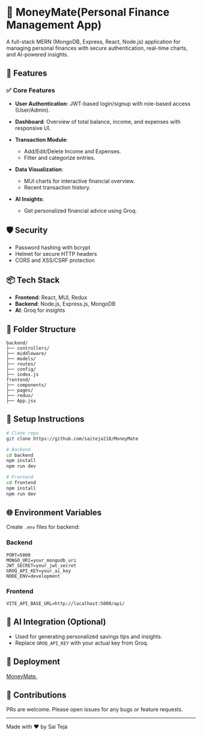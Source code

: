 # 💸 MoneyMate(Personal Finance Management App)

A full-stack MERN (MongoDB, Express, React, Node.js) application for managing personal finances with secure authentication, real-time charts, and AI-powered insights.

## 🚀 Features

### ✅ Core Features

* **User Authentication**: JWT-based login/signup with role-based access (User/Admin).
* **Dashboard**: Overview of total balance, income, and expenses with responsive UI.
* **Transaction Module**:

  * Add/Edit/Delete Income and Expenses.
  * Filter and categorize entries.
* **Data Visualization**:

  * MUI charts for interactive financial overview.
  * Recent transaction history.
* **AI Insights**:

  * Get personalized financial advice using Groq.

## 🛡️ Security

* Password hashing with bcrypt
* Helmet for secure HTTP headers
* CORS and XSS/CSRF protection

## 📦 Tech Stack

* **Frontend**: React, MUI, Redux
* **Backend**: Node.js, Express.js, MongoDB
* **AI**: Groq for insights

## 📂 Folder Structure

```
backend/
├── controllers/
├── middleware/
├── models/
├── routes/
├── config/
├── index.js
frontend/
├── components/
├── pages/
├── redux/
├── App.jsx
```

## 🧪 Setup Instructions

```bash
# Clone repo
git clone https://github.com/saiteja218/MoneyMate

# Backend
cd backend
npm install
npm run dev

# Frontend
cd frontend
npm install
npm run dev
```

## 🌐 Environment Variables

Create `.env` files for backend:

### Backend

```
PORT=5000
MONGO_URI=your_mongodb_uri
JWT_SECRET=your_jwt_secret
GROQ_API_KEY=your_ai_key
NODE_ENV=development
```

### Frontend

```
VITE_API_BASE_URL=http://localhost:5000/api/
```

## 🧠 AI Integration (Optional)

* Used for generating personalized savings tips and insights.
* Replace `GROQ_API_KEY` with your actual key from Groq.

## 🔗 Deployment

[MoneyMate.](https://moneymate-s4x1.onrender.com)


## 🙌 Contributions

PRs are welcome. Please open issues for any bugs or feature requests.

---

Made with ❤️ by Sai Teja
